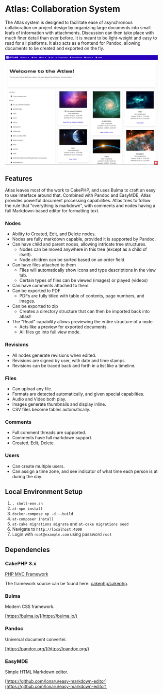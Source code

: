 # Atlas: Collaboration System

The Atlas system is designed to facilitate ease of asynchronous collaboration on project design by organizing large documents into small leafs of information with attachments. Discussion can then take place with much finer detail than ever before. It is meant to be light-weight and easy to read for all platforms. It also acts as a frontend for Pandoc, allowing documents to be created and exported on the fly. 

![Welcome Node](screenshots/node1.png "Welcome Node")

## Features

Atlas leaves most of the work to CakePHP, and uses Bulma to craft an easy to use interface around that. Combined with Pandoc and EasyMDE, Atlas provides powerful document processing capabilities. Atlas tries to follow the rule that "everything is markdown", with comments and nodes having a full Markdown-based editor for formatting text. 

### Nodes

 - Ability to Created, Edit, and Delete nodes. 
 - Nodes are fully markdown capable, provided it is supported by Pandoc. 
 - Can have child and parent nodes, allowing intricate tree structures. 
    + Nodes can be moved anywhere in this tree (except as a child of itself). 
    + Node children can be sorted based on an order field.
 - Can have files attached to them
    + Files will automatically show icons and type descriptions in the view tab. 
    + Certain types of files can be viewed (images) or played (videos)
 - Can have comments attached to them
 - Can be exported to PDF
    + PDFs are fully titled with table of contents, page numbers, and images. 
 - Can be exported to zip
    + Creates a directory structure that can then be imported back into atlas!!
 - The "Read" capability allows previewing the entire structure of a node.
    + Acts like a preview for exported documents. 
    + All files go into full view mode. 

### Revisions
 - All nodes generate revisions when edited.
 - Revisions are signed by user, with date and time stamps. 
 - Revisions can be traced back and forth in a list like a timeline. 

### Files
 - Can upload any file.
 - Formats are detected automatically, and given special capabilties.
 - Audio and Video both play.
 - Images generate thumbnails and display inline.
 - CSV files become tables automatically. 

### Comments
 - Full comment threads are supported.
 - Comments have full markdown support.
 - Created, Edit, Delete.

### Users
 - Can create multiple users. 
 - Can assign a time zone, and see indicator of what time each person is at during the day. 
## Local Environment Setup

1. `. shell-env.sh`
2. `at-npm install`
3. `docker-compose up -d --build`
4. `at-composer install`
5. `at-cake migrations migrate` and `at-cake migrations seed`
6. Navigate to `http://localhost:4000`
7. Login with `root@example.com` using password `root`

## Dependencies
### CakePHP 3.x

[PHP MVC Framework](https://cakephp.org/)

The framework source can be found here: [cakephp/cakephp](https://github.com/cakephp/cakephp).

### Bulma

Modern CSS framework.

[https://bulma.io/](https://bulma.io/)

### Pandoc

Universal document converter. 

[https://pandoc.org/](https://pandoc.org/)

### EasyMDE

Simple HTML Markdown editor. 

[https://github.com/Ionaru/easy-markdown-editor](https://github.com/Ionaru/easy-markdown-editor)
